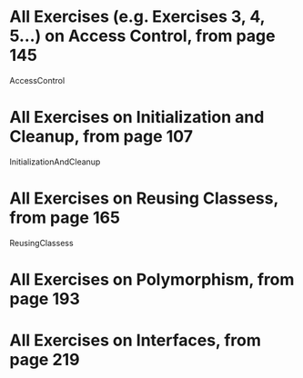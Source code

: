 # All Exercises (e.g. Exercises 3, 4, 5…) on Access Control, from page 145
AccessControl
# All Exercises on Initialization and Cleanup, from page 107
InitializationAndCleanup

# All Exercises on Reusing Classess, from page 165
 ReusingClassess
# All Exercises on Polymorphism, from page 193

# All Exercises on Interfaces, from page 219
